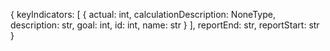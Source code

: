 {
  keyIndicators: [
    {
      actual: int,
      calculationDescription: NoneType,
      description: str,
      goal: int,
      id: int,
      name: str
    }
  ],
  reportEnd: str,
  reportStart: str
}
